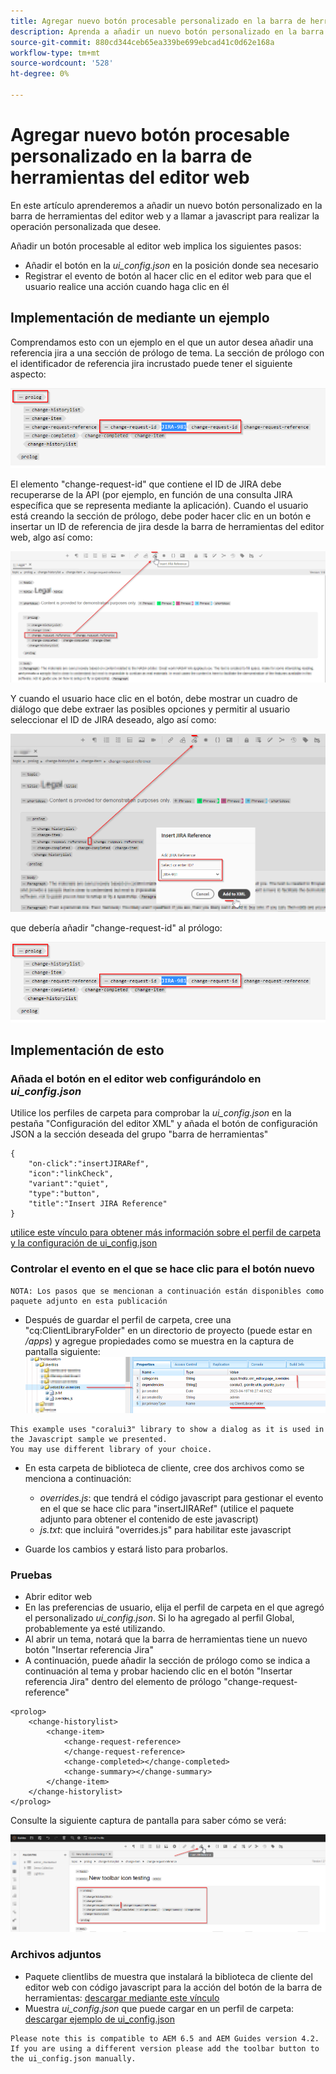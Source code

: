```yaml
---
title: Agregar nuevo botón procesable personalizado en la barra de herramientas del editor web
description: Aprenda a añadir un nuevo botón personalizado en la barra de herramientas del editor web y a llamar a JavaScript para utilizarlo de forma personalizada.
source-git-commit: 880cd344ceb65ea339be699ebcad41c0d62e168a
workflow-type: tm+mt
source-wordcount: '528'
ht-degree: 0%

---
```


# Agregar nuevo botón procesable personalizado en la barra de herramientas del editor web

En este artículo aprenderemos a añadir un nuevo botón personalizado en la barra de herramientas del editor web y a llamar a javascript para realizar la operación personalizada que desee.

Añadir un botón procesable al editor web implica los siguientes pasos:
- Añadir el botón en la *ui_config.json* en la posición donde sea necesario
- Registrar el evento de botón al hacer clic en el editor web para que el usuario realice una acción cuando haga clic en él


## Implementación de mediante un ejemplo

Comprendamos esto con un ejemplo en el que un autor desea añadir una referencia jira a una sección de prólogo de tema. La sección de prólogo con el identificador de referencia jira incrustado puede tener el siguiente aspecto:

![Sección de prólogo con referencia de ID de JIRA](../../../assets/authoring/webeditor-add-customtoolbarbutton-prolog-sample.png)

El elemento &quot;change-request-id&quot; que contiene el ID de JIRA debe recuperarse de la API (por ejemplo, en función de una consulta JIRA específica que se representa mediante la aplicación). Cuando el usuario está creando la sección de prólogo, debe poder hacer clic en un botón e insertar un ID de referencia de jira desde la barra de herramientas del editor web, algo así como:

![Sección de prólogo: añadir referencia JIRA](../../../assets/authoring/webeditor-add-customtoolbarbutton-prolog-insertjirareference.png)

Y cuando el usuario hace clic en el botón, debe mostrar un cuadro de diálogo que debe extraer las posibles opciones y permitir al usuario seleccionar el ID de JIRA deseado, algo así como:

![Cuadro de diálogo Agregar ID de JIRA de la sección Prólogo](../../../assets/authoring/webeditor-add-customtoolbarbutton-prolog-insertjirareference-dialog.png)

que debería añadir &quot;change-request-id&quot; al prólogo:

![Sección de prólogo con referencia de ID de JIRA](../../../assets/authoring/webeditor-add-customtoolbarbutton-prolog-sample.png)



## Implementación de esto


### Añada el botón en el editor web configurándolo en *ui_config.json*

Utilice los perfiles de carpeta para comprobar la *ui_config.json* en la pestaña &quot;Configuración del editor XML&quot; y añada el botón de configuración JSON a la sección deseada del grupo &quot;barra de herramientas&quot;

```
{
    "on-click":"insertJIRARef",
    "icon":"linkCheck",
    "variant":"quiet",
    "type":"button",
    "title":"Insert JIRA Reference"
}
```

[utilice este vínculo para obtener más información sobre el perfil de carpeta y la configuración de ui_config.json](https://experienceleague.adobe.com/docs/experience-manager-guides-learn/videos/advanced-user-guide/editor-configuration.html?lang=en)


### Controlar el evento en el que se hace clic para el botón nuevo

    NOTA: Los pasos que se mencionan a continuación están disponibles como paquete adjunto en esta publicación


- Después de guardar el perfil de carpeta, cree una &quot;cq:ClientLibraryFolder&quot; en un directorio de proyecto (puede estar en */apps*) y agregue propiedades como se muestra en la captura de pantalla siguiente:
  ![Configuración de la biblioteca de cliente para el editor web](../../../assets/authoring/webeditor-add-customtoolbarbutton-clientlibrarysettings.png)

```
This example uses "coralui3" library to show a dialog as it is used in the Javascript sample we presented.
You may use different library of your choice.
```

- En esta carpeta de biblioteca de cliente, cree dos archivos como se menciona a continuación:
   - *overrides.js*: que tendrá el código javascript para gestionar el evento en el que se hace clic para &quot;insertJIRARef&quot; (utilice el paquete adjunto para obtener el contenido de este javascript)
   - *js.txt*: que incluirá &quot;overrides.js&quot; para habilitar este javascript

- Guarde los cambios y estará listo para probarlos.


### Pruebas

- Abrir editor web
- En las preferencias de usuario, elija el perfil de carpeta en el que agregó el personalizado *ui_config.json*. Si lo ha agregado al perfil Global, probablemente ya esté utilizando.
- Al abrir un tema, notará que la barra de herramientas tiene un nuevo botón &quot;Insertar referencia Jira&quot;
- A continuación, puede añadir la sección de prólogo como se indica a continuación al tema y probar haciendo clic en el botón &quot;Insertar referencia Jira&quot; dentro del elemento de prólogo &quot;change-request-reference&quot;

```
<prolog>
    <change-historylist>
        <change-item>
            <change-request-reference>
            </change-request-reference>
            <change-completed></change-completed>
            <change-summary></change-summary>
        </change-item>
    </change-historylist>
</prolog>
```

Consulte la siguiente captura de pantalla para saber cómo se verá:

![Probar botón nuevo](../../../assets/authoring/webeditor-add-customtoolbarbutton-testing.png)


### Archivos adjuntos

- Paquete clientlibs de muestra que instalará la biblioteca de cliente del editor web con código javascript para la acción del botón de la barra de herramientas: [descargar mediante este vínculo](../../../assets/authoring/webeditor-addbuttonontoolbar-insertjira-clientlib.zip)
- Muestra *ui_config.json* que puede cargar en un perfil de carpeta: [descargar ejemplo de ui_config.json](../../../assets/authoring/sample_ui_config_Guides4.2-InsertJiraReference.json)

```
Please note this is compatible to AEM 6.5 and AEM Guides version 4.2.
If you are using a different version please add the toolbar button to the ui_config.json manually.
```
